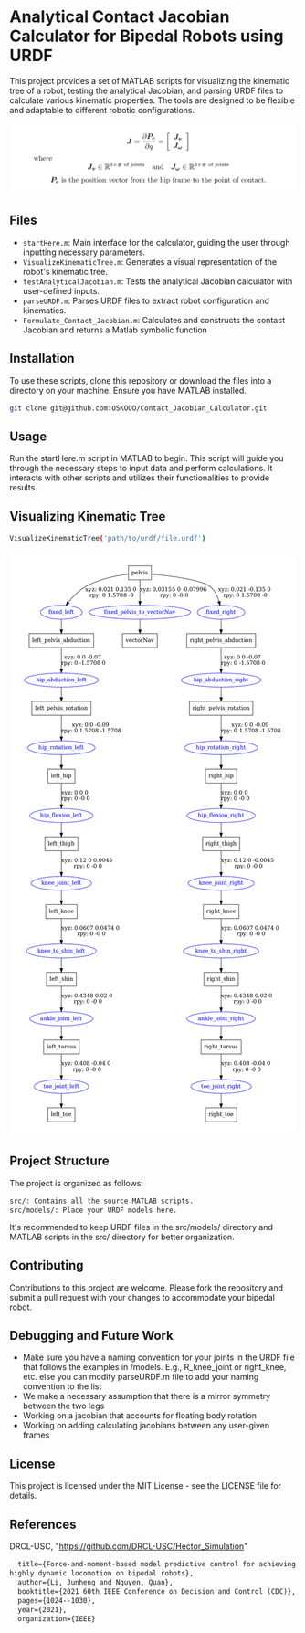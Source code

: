 # Analytical Contact Jacobian Calculator for Bipedal Robots using URDF

This project provides a set of MATLAB scripts for visualizing the kinematic tree of a robot, testing the analytical Jacobian, and parsing URDF files to calculate various kinematic properties. The tools are designed to be flexible and adaptable to different robotic configurations.
<div align="center">
    <img src="https://github.com/OSKOOO/Contact_Jacobian_Calculator/blob/main/doc/Jc_Formulation.png" width="700" alt="Kinematic Tree Visualization">
</div>

## Files

- `startHere.m`: Main interface for the calculator, guiding the user through inputting necessary parameters.
- `VisualizeKinematicTree.m`: Generates a visual representation of the robot's kinematic tree.
- `testAnalyticalJacobian.m`: Tests the analytical Jacobian calculator with user-defined inputs.
- `parseURDF.m`: Parses URDF files to extract robot configuration and kinematics.
- `Formulate_Contact_Jacobian.m`: Calculates and constructs the contact Jacobian and returns a Matlab symbolic function
  
## Installation

To use these scripts, clone this repository or download the files into a directory on your machine. Ensure you have MATLAB installed.

```bash
git clone git@github.com:OSKOOO/Contact_Jacobian_Calculator.git
```

## Usage

Run the startHere.m script in MATLAB to begin. This script will guide you through the necessary steps to input data and perform calculations. It interacts with other scripts and utilizes their functionalities to provide results.

## Visualizing Kinematic Tree
```bash
VisualizeKinematicTree('path/to/urdf/file.urdf')
```
<img src="https://github.com/OSKOOO/Contact_Jacobian_Calculator/blob/main/doc/cassie_tree.png" width="500" alt="Kinematic Tree Visualization">

## Project Structure

The project is organized as follows:

    src/: Contains all the source MATLAB scripts.
    src/models/: Place your URDF models here.

It's recommended to keep URDF files in the src/models/ directory and MATLAB scripts in the src/ directory for better organization.

## Contributing
Contributions to this project are welcome. Please fork the repository and submit a pull request with your changes to accommodate your bipedal robot.

## Debugging and Future Work
  - Make sure you have a naming convention for your joints in the URDF file that follows the examples in /models. E.g., R_knee_joint or right_knee, etc. else you can modify parseURDF.m file to add your naming convention to the list
  - We make a necessary assumption that there is a mirror symmetry between the two legs
  - Working on a jacobian that accounts for floating body rotation
  - Working on adding calculating jacobians between any user-given frames

## License
This project is licensed under the MIT License - see the LICENSE file for details.

## References 
  DRCL-USC,
  "https://github.com/DRCL-USC/Hector_Simulation"
```
  title={Force-and-moment-based model predictive control for achieving highly dynamic locomotion on bipedal robots},
  author={Li, Junheng and Nguyen, Quan},
  booktitle={2021 60th IEEE Conference on Decision and Control (CDC)},
  pages={1024--1030},
  year={2021},
  organization={IEEE}
```




